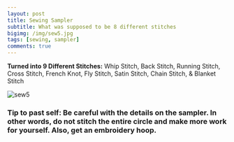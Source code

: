 ```yaml
---
layout: post
title: Sewing Sampler
subtitle: What was supposed to be 8 different stitches
bigimg: /img/sew5.jpg
tags: [sewing, sampler]
comments: true
---
```


**Turned into 9 Different Stitches:**
Whip Stitch, Back Stitch, Running Stitch, Cross Stitch, French Knot, Fly Stitch, Satin Stitch, Chain Stitch, & Blanket Stitch

![sew5](https://github.com/Rebecca-ET/Rebecca-ET.github.io/blob/master/img/sew5.jpg "The Masterpiece")

### Tip to past self: Be careful with the details on the sampler. In other words, do not stitch the entire circle and make more work for yourself. Also, get an embroidery hoop.
